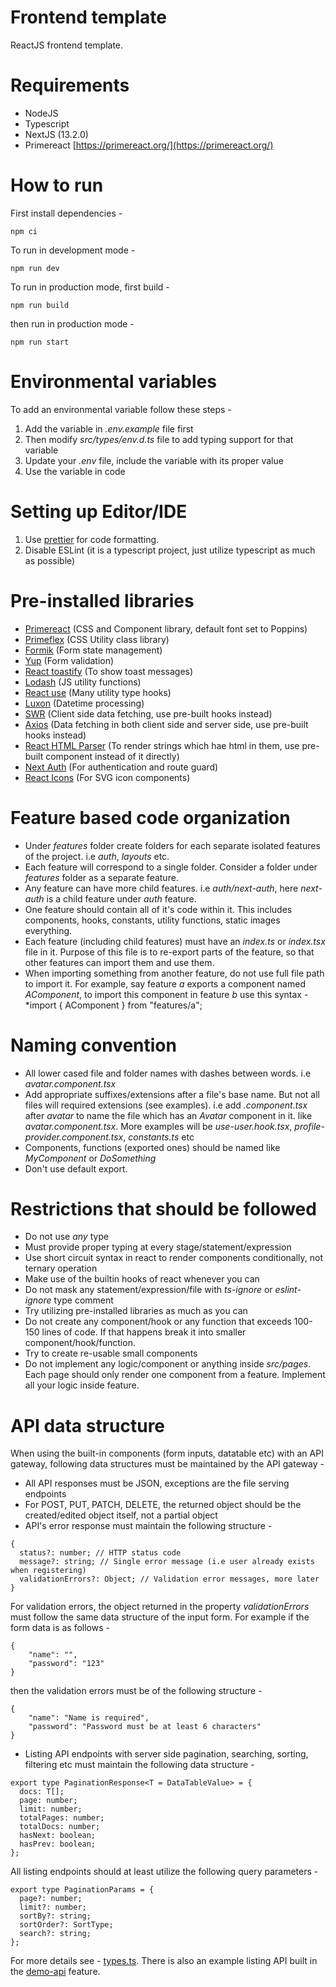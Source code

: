 Frontend template
=================

ReactJS frontend template.

Requirements
============

- NodeJS
- Typescript
- NextJS (13.2.0)
- Primereact [https://primereact.org/](https://primereact.org/)

How to run
==========

First install dependencies - 

```
npm ci
```

To run in development mode -

```
npm run dev
```

To run in production mode, first build -

```
npm run build
```

then run in production mode -

```
npm run start
```

Environmental variables
=======================

To add an environmental variable follow these steps - 

1. Add the variable in *.env.example* file first
2. Then modify *src/types/env.d.ts* file to add typing support for that variable
3. Update your *.env* file, include the variable with its proper value
4. Use the variable in code

Setting up Editor/IDE
=====================

1. Use [prettier](https://prettier.io/) for code formatting. 
2. Disable ESLint (it is a typescript project, just utilize typescript as much as possible)

Pre-installed libraries
=======================

- [Primereact](https://primereact.org/) (CSS and Component library, default font set to Poppins)
- [Primeflex](https://primeflex.org/) (CSS Utility class library)
- [Formik](https://formik.org/) (Form state management)
- [Yup](https://github.com/jquense/yup) (Form validation)
- [React toastify](https://github.com/fkhadra/react-toastify) (To show toast messages)
- [Lodash](https://lodash.com/) (JS utility functions)
- [React use](https://github.com/streamich/react-use) (Many utility type hooks)
- [Luxon](https://moment.github.io/luxon) (Datetime processing)
- [SWR](https://swr.vercel.app/) (Client side data fetching, use pre-built hooks instead)
- [Axios](https://axios-http.com/) (Data fetching in both client side and server side, use pre-built hooks instead)
- [React HTML Parser](https://github.com/wrakky/react-html-parser) (To render strings which hae html in them, use pre-built component instead of it directly)
- [Next Auth](https://next-auth.js.org/) (For authentication and route guard)
- [React Icons](https://github.com/react-icons/react-icons) (For SVG icon components)

Feature based code organization
===============================
- Under *features* folder create folders for each separate isolated features of the project. i.e *auth*, *layouts* etc. 
- Each feature will correspond to a single folder. Consider a folder under *features* folder as a separate feature. 
- Any feature can have more child features. i.e *auth/next-auth*, here *next-auth* is
a child feature under *auth* feature. 
- One feature should contain all of it's code within it. This includes components, hooks,
constants, utility functions, static images everything.
- Each feature (including child features) must have an *index.ts* or *index.tsx* file in it. Purpose of this file is to re-export parts of the feature, so that other features can import them and use them.
- When importing something from another feature, do not use full file path to import it. For example, say feature *a* exports a component named *AComponent*, to import this component in feature *b* use this syntax - *import { AComponent } from "features/a";

Naming convention
=================

- All lower cased file and folder names with dashes between words. i.e *avatar.component.tsx*
- Add appropriate suffixes/extensions after a file's base name. But not all files will required extensions (see examples). i.e add *.component.tsx* after *avatar* to name the file which has an *Avatar* component in it. like *avatar.component.tsx*. More examples will be *use-user.hook.tsx*, *profile-provider.component.tsx*, *constants.ts* etc
- Components, functions (exported ones) should be named like *MyComponent* or *DoSomething*
- Don't use default export.

Restrictions that should be followed
====================================

- Do not use *any* type
- Must provide proper typing at every stage/statement/expression
- Use short circuit syntax in react to render components conditionally, not ternary operation
- Make use of the builtin hooks of react whenever you can
- Do not mask any statement/expression/file with *ts-ignore* or *eslint-ignore* type comment
- Try utilizing pre-installed libraries as much as you can
- Do not create any component/hook or any function that exceeds 100-150 lines of code. If that happens break it into smaller component/hook/function.
- Try to create re-usable small components
- Do not implement any logic/component or anything inside *src/pages*. Each page should only render one component from a feature. Implement all your logic inside feature.

API data structure
==================

When using the built-in components (form inputs, datatable etc) with an API gateway,
following data structures must be maintained by the API gateway -

- All API responses must be JSON, exceptions are the file serving endpoints
- For POST, PUT, PATCH, DELETE, the returned object should be the created/edited object itself, not a partial object
- API's error response must maintain the following structure -
```
{
  status?: number; // HTTP status code
  message?: string; // Single error message (i.e user already exists when registering)
  validationErrors?: Object; // Validation error messages, more later
}
```

For validation errors, the object returned in the property *validationErrors* must follow 
the same data structure of the input form. For example if the form data is as follows -

```
{
    "name": "",
    "password": "123"
}
```

then the validation errors must be of the following structure -

```
{
    "name": "Name is required",
    "password": "Password must be at least 6 characters"
}
```

- Listing API endpoints with server side pagination, searching, sorting, filtering etc must maintain the following data structure -

```
export type PaginationResponse<T = DataTableValue> = {
  docs: T[];
  page: number;
  limit: number;
  totalPages: number;
  totalDocs: number;
  hasNext: boolean;
  hasPrev: boolean;
};
```

All listing endpoints should at least utilize the following query parameters -

```
export type PaginationParams = {
  page?: number;
  limit?: number;
  sortBy?: string;
  sortOrder?: SortType;
  search?: string;
};
```

For more details see - [types.ts](./src/features/ui/datatable/types.ts). There is also an example listing API built in the [demo-api](./src/features/demo-api) feature.
